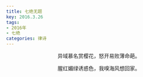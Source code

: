 ```yaml
---
title: 七绝无题
key: 2016.3.26
tags: 
- 2016年 
- 七绝
categories: 律诗
---
```


<p align="center">异域慕名赏樱花，怒开易败薄命葩。
</p>
<p align="center">腥红媚绿诱惑色，我嗅海风想回家。
</p>
